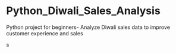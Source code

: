 # Python_Diwali_Sales_Analysis
Python project for beginners- Analyze Diwali sales data to improve customer experience and sales

s
